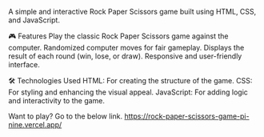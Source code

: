 A simple and interactive Rock Paper Scissors game built using HTML, CSS, and JavaScript.

🎮 Features
Play the classic Rock Paper Scissors game against the computer.
Randomized computer moves for fair gameplay.
Displays the result of each round (win, lose, or draw).
Responsive and user-friendly interface.

🛠️ Technologies Used
HTML: For creating the structure of the game.
CSS: For styling and enhancing the visual appeal.
JavaScript: For adding logic and interactivity to the game.

Want to play? Go to the below link.
https://rock-paper-scissors-game-pi-nine.vercel.app/
